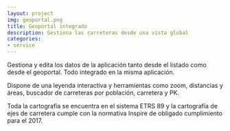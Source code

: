 ```yaml
---
layout: project
img: geoportal.png
title: Geoportal integrado
description: Gestiona las carreteras desde una vista global
categories:
- service
---
```


Gestiona y edita los datos de la aplicación tanto desde el listado como desde el geoportal.
Todo integrado en la misma aplicación.

Dispone de una leyenda interactiva y herramientas como zoom, distancias y áreas, buscador de
carreteras por población, carretera y PK.

Toda la cartografía se encuentra en el sistema ETRS 89 y
la cartografía de ejes de carretera cumple con la normativa Inspire
de obligado cumplimiento para el 2017.